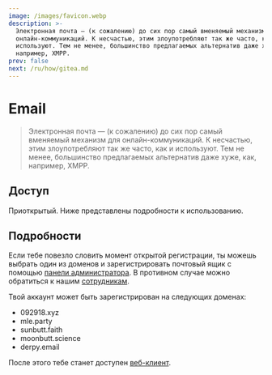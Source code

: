 ```yaml
---
image: /images/favicon.webp
description: >-
  Электронная почта — (к сожалению) до сих пор самый вменяемый механизм для
  онлайн-коммуникаций. К несчастью, этим злоупотребляют так же часто, как и
  используют. Тем не менее, большинство предлагаемых альтернатив даже хуже, как,
  например, XMPP.
prev: false
next: /ru/how/gitea.md
---
```


# Email

> Электронная почта — (к сожалению) до сих пор самый вменяемый механизм для онлайн-коммуникаций. К несчастью, этим злоупотребляют так же часто, как и используют. Тем не менее, большинство предлагаемых альтернатив даже хуже, как, например, XMPP.

## Доступ

Приоткрытый. Ниже представлены подробности к использованию.

## Подробности

Если тебе повезло словить момент открытой регистрации, ты можешь выбрать один из доменов и зарегистрировать почтовый ящик с помощью [панели администратора](https://mail.092918.xyz/admin). В противном случае можно обратиться к нашим [сотрудникам](/ru/who/).

Твой аккаунт может быть зарегистрирован на следующих доменах:

- 092918.xyz
- mle.party
- sunbutt.faith
- moonbutt.science
- derpy.email

После этого тебе станет доступен [веб-клиент](https://mail.092918.xyz/webmail).
